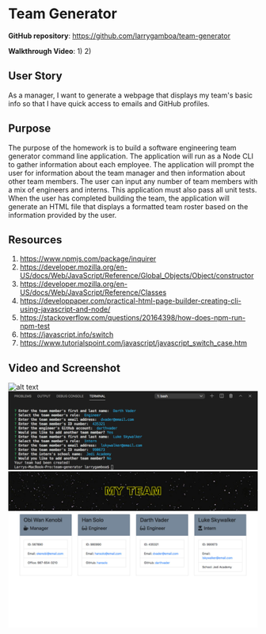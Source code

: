 # Team Generator

**GitHub repository**:
https://github.com/larrygamboa/team-generator

**Walkthrough Video**:
1) 
2) 

## User Story
As a manager, I want to generate a webpage that displays my team's basic info so that I have quick access to emails and GitHub profiles.

## Purpose

The purpose of the homework is to build a software engineering team generator command line application. The application will run as a Node CLI to gather information about each employee. The application will prompt the user for information about the team manager and then information about other team members. The user can input any number of team members with a mix of engineers and interns. This application must also pass all unit tests. When the user has completed building the team, the application will generate an HTML file that displays a formatted team roster based on the information provided by the user.

## Resources

1) https://www.npmjs.com/package/inquirer
2) https://developer.mozilla.org/en-US/docs/Web/JavaScript/Reference/Global_Objects/Object/constructor
3) https://developer.mozilla.org/en-US/docs/Web/JavaScript/Reference/Classes
4) https://developpaper.com/practical-html-page-builder-creating-cli-using-javascript-and-node/
5) https://stackoverflow.com/questions/20164398/how-does-npm-run-npm-test
6) https://javascript.info/switch
7) https://www.tutorialspoint.com/javascript/javascript_switch_case.htm

## Video and Screenshot

![alt text]()
![alt text](https://github.com/larrygamboa/team-generator/blob/main/assets/user-prompt-screenshot.jpg)
![alt text](https://github.com/larrygamboa/team-generator/blob/main/assets/generated-html-screenshot.jpg)
